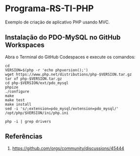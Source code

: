 # Programa-RS-TI-PHP

Exemplo de criação de aplicativo PHP usando MVC.

## Instalação do PDO-MySQL no GitHub Workspaces

Abra o Terminal do GitHub Codespaces e execute os comandos:

```
cd
VERSION=$(php -r 'echo phpversion();')
wget https://www.php.net/distributions/php-$VERSION.tar.gz
tar xf php-$VERSION.tar.gz 
cd php-$VERSION/ext/pdo_mysql
phpize
./configure
make
make test
make install
sed -i 's/;extension=pdo_mysql/extension=pdo_mysql/' /opt/php/$VERSION/ini/php.ini

php -i | grep drivers
```

## Referências 

1. https://github.com/orgs/community/discussions/45444